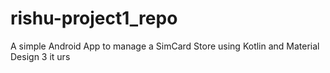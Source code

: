 # rishu-project1_repo
A simple Android App to manage a SimCard Store using Kotlin and Material Design 3
it urs
